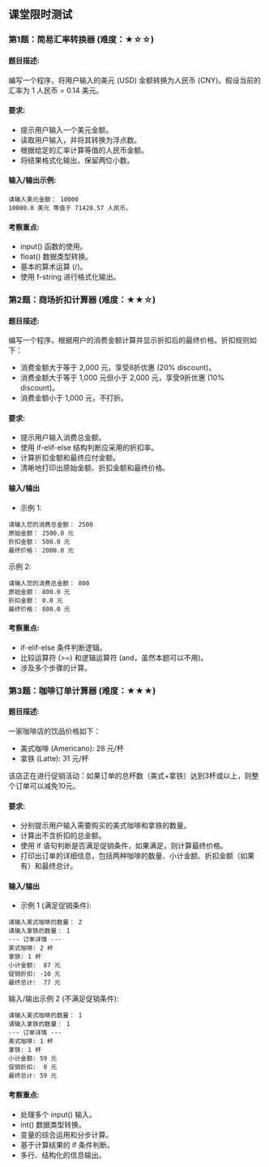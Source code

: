 ## 课堂限时测试

### 第1题：简易汇率转换器 (难度：★☆☆)
#### 题目描述:
编写一个程序，将用户输入的美元 (USD) 金额转换为人民币 (CNY)。假设当前的汇率为 1 人民币 = 0.14 美元。

#### 要求:
- 提示用户输入一个美元金额。
- 读取用户输入，并将其转换为浮点数。
- 根据给定的汇率计算等值的人民币金额。
- 将结果格式化输出，保留两位小数。

#### 输入/输出示例:
```text
请输入美元金额： 10000
10000.0 美元 等值于 71428.57 人民币。
```
#### 考察重点:
- input() 函数的使用。
- float() 数据类型转换。
- 基本的算术运算 (/)。
- 使用 f-string 进行格式化输出。

### 第2题：商场折扣计算器 (难度：★★☆)
#### 题目描述:
编写一个程序，根据用户的消费金额计算并显示折扣后的最终价格。折扣规则如下：
- 消费金额大于等于 2,000 元，享受8折优惠 (20% discount)。
- 消费金额大于等于 1,000 元但小于 2,000 元，享受9折优惠 (10% discount)。
- 消费金额小于 1,000 元，不打折。

#### 要求:
- 提示用户输入消费总金额。
- 使用 if-elif-else 结构判断应采用的折扣率。
- 计算折扣金额和最终应付金额。
- 清晰地打印出原始金额、折扣金额和最终价格。

#### 输入/输出
- 示例 1:
```text
请输入您的消费总金额： 2500
原始金额： 2500.0 元
折扣金额： 500.0 元
最终价格： 2000.0 元
```

示例 2:
```text
请输入您的消费总金额： 800
原始金额： 800.0 元
折扣金额： 0.0 元
最终价格： 800.0 元
```

#### 考察重点:
- if-elif-else 条件判断逻辑。
- 比较运算符 (>=) 和逻辑运算符 (and，虽然本题可以不用)。
- 涉及多个步骤的计算。

### 第3题：咖啡订单计算器 (难度：★★★)
#### 题目描述:
一家咖啡店的饮品价格如下：
- 美式咖啡 (Americano): 28 元/杯
- 拿铁 (Latte): 31 元/杯

该店正在进行促销活动：如果订单的总杯数（美式+拿铁）达到3杯或以上，则整个订单可以减免10元。

#### 要求:
- 分别提示用户输入需要购买的美式咖啡和拿铁的数量。
- 计算出不含折扣的总金额。
- 使用 if 语句判断是否满足促销条件，如果满足，则计算最终价格。
- 打印出订单的详细信息，包括两种咖啡的数量、小计金额、折扣金额（如果有）和最终总计。

#### 输入/输出
- 示例 1 (满足促销条件):
```text
请输入美式咖啡的数量： 2
请输入拿铁的数量： 1
--- 订单详情 ---
美式咖啡: 2 杯
拿铁: 1 杯
小计金额:  87 元
促销折扣: -10 元
最终总计:  77 元
```
输入/输出示例 2 (不满足促销条件):

```text
请输入美式咖啡的数量： 1
请输入拿铁的数量： 1
--- 订单详情 ---
美式咖啡: 1 杯
拿铁: 1 杯
小计金额: 59 元
促销折扣:  0 元
最终总计: 59 元
```

#### 考察重点:
- 处理多个 input() 输入。
- int() 数据类型转换。
- 变量的综合运用和分步计算。
- 基于计算结果的 if 条件判断。
- 多行、结构化的信息输出。